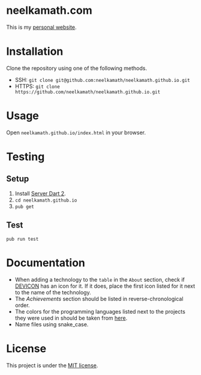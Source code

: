 # neelkamath.com

This is my [personal website](http://neelkamath.com).

# Installation

Clone the repository using one of the following methods.
- SSH: `git clone git@github.com:neelkamath/neelkamath.github.io.git`
- HTTPS: `git clone https://github.com/neelkamath/neelkamath.github.io.git`

# Usage

Open `neelkamath.github.io/index.html` in your browser.

# Testing

## Setup

1. Install [Server Dart 2](https://www.dartlang.org/tools/sdk#install).
1. `cd neelkamath.github.io`
1. `pub get`

## Test

`pub run test`

# Documentation

- When adding a technology to the `table` in the `About` section, check if [DEVICON](https://konpa.github.io/devicon/) has an icon for it. If it does, place the first icon listed for it next to the name of the technology.
- The _Achievements_ section should be listed in reverse-chronological order.
- The colors for the programming languages listed next to the projects they were used in should be taken from [here](https://github.com/github/linguist/blob/master/lib/linguist/languages.yml).
- Name files using snake_case.

# License

This project is under the [MIT license](LICENSE).
